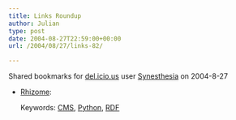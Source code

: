 ```yaml
---
title: Links Roundup
author: Julian
type: post
date: 2004-08-27T22:59:00+00:00
url: /2004/08/27/links-82/

---
```

Shared bookmarks for [del.icio.us][1] user  [Synesthesia][2] on 2004-8-27

  * [Rhizome][3]:
   
    Keywords: [CMS][4], [Python][5], [RDF][6]

 [1]: https://del.icio.us/
 [2]: https://del.icio.us/synesthesia
 [3]: https://rhizome.liminalzone.org/Rhizome "https://rhizome.liminalzone.org/Rhizome"
 [4]: https://del.icio.us/synesthesia/CMS
 [5]: https://del.icio.us/synesthesia/Python
 [6]: https://del.icio.us/synesthesia/RDF